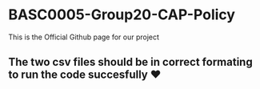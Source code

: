 # BASC0005-Group20-CAP-Policy
This is the Official Github page for our project
## The two csv files should be in correct formating to run the code succesfully ❤️
